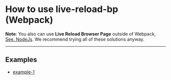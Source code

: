 # How to use live-reload-bp (Webpack)

**Note**: You also can use **Live Reload Browser Page** outside of Webpack, [See. NodeJs](https://github.com/Yuriy-Svetlov/live-reload-bp/tree/main/documentation/examples/nodejs). We recommend trying all of these solutions anyway.

---

## Examples

* [example-1](https://github.com/Yuriy-Svetlov/live-reload-bp/tree/main/documentation/examples/webpack/1)

